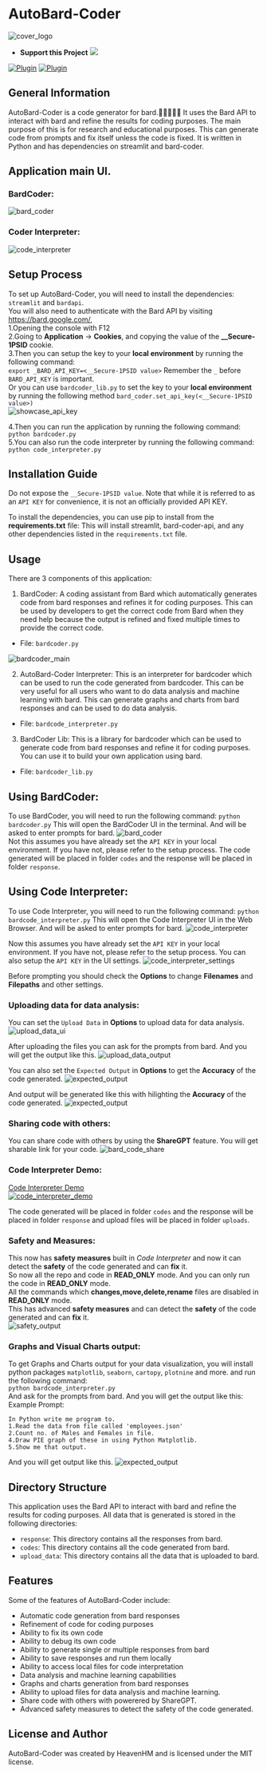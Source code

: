 # AutoBard-Coder
![cover_logo](https://github.com/haseeb-heaven/AutoBard-Coder/blob/master/resources/logo.png?raw=true "")</br>
- **Support this Project** <a href="https://www.buymeacoffee.com/haseebheaven"><img src="https://img.buymeacoffee.com/button-api/?text=Buy me a coffee&emoji=&slug=haseebheaven&button_colour=40DCA5&font_colour=ffffff&font_family=Cookie&outline_colour=000000&coffee_colour=FFDD00" /></a>

[![Plugin](https://img.shields.io/badge/Code%20Runner-Repo-blue)](https://replit.com/@HaseebMir/AutoBard-Coder)
[![Plugin](https://img.shields.io/badge/Code%20Runner-Hosted-blue)](https://autobard-coder.haseebmir.repl.co)</br>

## General Information
AutoBard-Coder is a code generator for bard.🙌👩‍💻👨‍💻 It uses the Bard API to interact with bard and refine the results for coding purposes. The main purpose of this is for research and educational purposes. This can generate code from prompts and fix itself unless the code is fixed. It is written in Python and has dependencies on streamlit and bard-coder.

## Application main UI.
### BardCoder:
![bard_coder](https://github.com/haseeb-heaven/AutoBard-Coder/blob/master/resources/bardcoder_main.png?raw=true "")</br>

### Coder Interpreter:
![code_interpreter](https://github.com/haseeb-heaven/AutoBard-Coder/blob/master/resources/code_interpreter_main_ui.png?raw=true "")</br>

## Setup Process
To set up AutoBard-Coder, you will need to install the dependencies: `streamlit` and `bardapi`. </br>
You will also need to authenticate with the Bard API by visiting https://bard.google.com/, </br>
1.Opening the console with F12 </br>
2.Going to **Application** → **Cookies**, and copying the value of the **__Secure-1PSID** cookie.</br>
3.Then you can setup the key to your **local environment** by running the following command:</br>
```export _BARD_API_KEY=<__Secure-1PSID value>``` Remember the `_` before `BARD_API_KEY` is important. </br>
Or you can use `bardcoder_lib.py` to set the key to your **local environment** by running the following method `bard_coder.set_api_key(<__Secure-1PSID value>)` </br>
![showcase_api_key](https://github.com/haseeb-heaven/AutoBard-Coder/blob/master/resources/showcase_api_key.png?raw=true "")</br>

4.Then you can run the application by running the following command:
```python bardcoder.py``` </br>
5.You can also run the code interpreter by running the following command:
```python code_interpreter.py``` </br>

## Installation Guide
Do not expose the `__Secure-1PSID value`. 
Note that while it is referred to as an `API KEY` for convenience, it is not an officially provided API KEY.

To install the dependencies, you can use pip to install from the **requirements.txt** file:
This will install streamlit, bard-coder-api, and any other dependencies listed in the `requirements.txt` file.

## Usage
There are 3 components of this application:
1. BardCoder: A coding assistant from Bard which automatically generates code from bard responses and refines it for coding purposes. This can be used by developers to get the correct code from Bard when they need help because the output is refined and fixed multiple times to provide the correct code.
- File: `bardcoder.py`

![bardcoder_main](https://github.com/haseeb-heaven/AutoBard-Coder/blob/master/resources/bardcoder_main.png?raw=true "")</br>

2. AutoBard-Coder Interpreter: This is an interpreter for bardcoder which can be used to run the code generated from bardcoder. This can be very useful for all users who want to do data analysis and machine learning with bard. This can generate graphs and charts from bard responses and can be used to do data analysis.
- File: `bardcode_interpreter.py`

3. BardCoder Lib: This is a library for bardcoder which can be used to generate code from bard responses and refine it for coding purposes. You can use it to build your own application using bard.
- File: `bardcoder_lib.py`

## Using BardCoder:
To use BardCoder, you will need to run the following command:
```python bardcoder.py```
This will open the BardCoder UI in the terminal. And will be asked to enter prompts for bard.
![bard_coder](https://github.com/haseeb-heaven/AutoBard-Coder/blob/master/resources/bardcoder_main.png?raw=true "")</br>
Not this assumes you have already set the `API KEY` in your local environment. If you have not, please refer to the setup process.
The code generated will be placed in folder `codes` and the response will be placed in folder `response`.

## Using Code Interpreter:
To use Code Interpreter, you will need to run the following command:
```python bardcode_interpreter.py```
This will open the Code Interpreter UI in the Web Browser. And will be asked to enter prompts for bard.
![code_interpreter](https://github.com/haseeb-heaven/AutoBard-Coder/blob/master/resources/code_interpreter_main_ui.png?raw=true "")</br>

Now this assumes you have already set the `API KEY` in your local environment. If you have not, please refer to the setup process.
You can also setup the `API KEY` in the UI settings.
![code_interpreter_settings](https://github.com/haseeb-heaven/AutoBard-Coder/blob/master/resources/code_interpreter_settings.png?raw=true "")</br>

Before prompting you should check the **Options** to change **Filenames** and **Filepaths** and other settings.

### Uploading data for data analysis:
You can set the `Upload Data` in **Options** to upload data for data analysis.
![upload_data_ui](https://github.com/haseeb-heaven/AutoBard-Coder/blob/master/resources/upload_data_ui.png?raw=true "")</br>

After uploading the files you can ask for the prompts from bard. And you will get the output like this.
![upload_data_output](https://github.com/haseeb-heaven/AutoBard-Coder/blob/master/resources/upload_data_output.png?raw=true "")</br>

You can also set the `Expected Output` in **Options** to get the **Accuracy** of the code generated.
![expected_output](https://github.com/haseeb-heaven/AutoBard-Coder/blob/master/resources/code_interpreter_expected_output.png?raw=true "")</br>

And output will be generated like this with hilighting the **Accuracy** of the code generated.
![expected_output](https://github.com/haseeb-heaven/AutoBard-Coder/blob/master/resources/code_interpreter_output.png?raw=true "")</br>

### Sharing code with others:
You can share code with others by using the **ShareGPT** feature. You will get sharable link for your code.
![bard_code_share](https://github.com/haseeb-heaven/AutoBard-Coder/blob/master/resources/bard_code_share.png?raw=true "")</br>

### Code Interpreter Demo:
[Code Interpreter Demo](https://github.com/haseeb-heaven/AutoBard-Coder/blob/master/resources/code_interpreter_demo.webm)</br>
[![code_interpreter_demo](https://img.youtube.com/vi/Flg1qUzs9ew/0.jpg)](https://youtube.com/shorts/Flg1qUzs9ew)

The code generated will be placed in folder `codes` and the response will be placed in folder `response` and upload files will be placed in folder `uploads`.

### Safety and Measures:
This now has **safety measures** built in _Code Interpreter_ and now it can detect the **safety** of the code generated and can **fix** it.</br>
So now all the repo and code in **READ_ONLY** mode. And you can only run the code in **READ_ONLY** mode.</br>
All the commands which **__changes,move,delete,rename__** files are disabled in **READ_ONLY** mode.</br>
This has advanced **safety measures** and can detect the **safety** of the code generated and can **fix** it.</br>
![safety_output](https://github.com/haseeb-heaven/AutoBard-Coder/blob/master/resources/safety_output.png?raw=true "")</br>


### Graphs and Visual Charts output:
To get Graphs and Charts output for your data visualization, you will install python packages `matplotlib`, `seaborn`, `cartopy`, `plotnine` and more. and run the following command: </br>
```python bardcode_interpreter.py``` </br>
And ask for the prompts from bard. And you will get the output like this:
Example Prompt:
```
In Python write me program to.
1.Read the data from file called 'employees.json'
2.Count no. of Males and Females in file.
4.Draw PIE graph of these in using Python Matplotlib.
5.Show me that output.
```

And you will get output like this.
![expected_output](https://github.com/haseeb-heaven/AutoBard-Coder/blob/master/resources/employees_chart.png?raw=true "")</br>

## Directory Structure
This application uses the Bard API to interact with bard and refine the results for coding purposes. All data that is generated is stored in the following directories:
- `response`: This directory contains all the responses from bard.
- `codes`: This directory contains all the code generated from bard.
- `upload_data`: This directory contains all the data that is uploaded to bard.

## Features
Some of the features of AutoBard-Coder include:
- Automatic code generation from bard responses
- Refinement of code for coding purposes
- Ability to fix its own code
- Ability to debug its own code
- Ability to generate single or multiple responses from bard
- Ability to save responses and run them locally
- Ability to access local files for code interpretation
- Data analysis and machine learning capabilities
- Graphs and charts generation from bard responses
- Ability to upload files for data analysis and machine learning.
- Share code with others with powerered by ShareGPT.
- Advanced safety measures to detect the safety of the code generated.


## License and Author
AutoBard-Coder was created by HeavenHM and is licensed under the MIT license.

